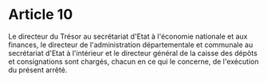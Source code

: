 # Article 10

Le directeur du Trésor au secrétariat d'Etat à l'économie nationale et aux finances, le directeur de l'administration départementale et communale au secrétariat d'Etat à l'intérieur et le directeur général de la caisse des dépôts et consignations sont chargés, chacun en ce qui le concerne, de l'exécution du présent arrêté.
